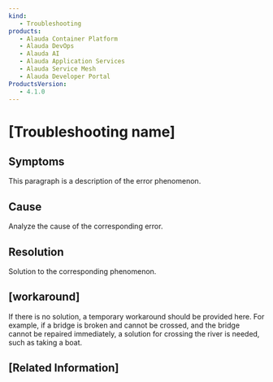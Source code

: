 ```yaml
---
kind:
   - Troubleshooting
products: 
   - Alauda Container Platform
   - Alauda DevOps
   - Alauda AI
   - Alauda Application Services
   - Alauda Service Mesh
   - Alauda Developer Portal
ProductsVersion:
   - 4.1.0
---
```


# \[Troubleshooting name\]

## Symptoms

This paragraph is a description of the error phenomenon.

## Cause

Analyze the cause of the corresponding error.

## Resolution

Solution to the corresponding phenomenon.
    
## [workaround]

If there is no solution, a temporary workaround should be provided here. For example, if a bridge is broken and cannot be crossed, and the bridge cannot be repaired immediately, a solution for crossing the river is needed, such as taking a boat.

## [Related Information]
